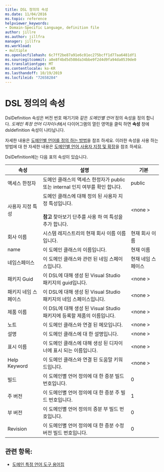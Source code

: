 ```yaml
---
title: DSL 정의의 속성
ms.date: 11/04/2016
ms.topic: reference
helpviewer_keywords:
- Domain-Specific Language, definition file
author: jillre
ms.author: jillfra
manager: jillfra
ms.workload:
- multiple
ms.openlocfilehash: 6c7ff2be87a91e6c01ec275bcff1d77aa6481df1
ms.sourcegitcommit: a8e8f4bd5d508da34bbe9f2d4d9fa94da0539de0
ms.translationtype: MT
ms.contentlocale: ko-KR
ms.lasthandoff: 10/19/2019
ms.locfileid: "72658284"
---
```

# <a name="properties-of-a-dsl-definition"></a>DSL 정의의 속성
DslDefinition 속성은 버전 번호 매기기와 같은 *도메인별 언어* 정의 속성을 정의 합니다. *도메인 특정 언어 디자이너*에서 다이어그램의 열린 영역을 클릭 하면 **속성** 창에 dsldefinition 속성이 나타납니다.

 자세한 내용은 [도메인별 언어를 정의 하는 방법](../modeling/how-to-define-a-domain-specific-language.md)을 참조 하세요. 이러한 속성을 사용 하는 방법에 대 한 자세한 내용은 [도메인별 언어 사용자 지정 및 확장](../modeling/customizing-and-extending-a-domain-specific-language.md)을 참조 하세요.

 DslDefinition에는 다음 표의 속성이 있습니다.

|속성|설명|기본|
|-|-|-|
|액세스 한정자|도메인 클래스의 액세스 한정자가 public 또는 internal 인지 여부를 확인 합니다.|public|
|사용자 지정 특성|도메인 클래스에 대해 정의 된 사용자 지정 특성입니다.<br /><br /> **참고** 찾아보기 단추를 사용 하 여 특성을 추가 합니다.|\<none >|
|회사 이름|시스템 레지스트리의 현재 회사 이름 이름입니다.|현재 회사 이름|
|name|이 도메인 클래스의 이름입니다.|현재 이름|
|네임스페이스|이 도메인 클래스와 관련 된 네임 스페이스입니다.|현재 네임 스페이스|
|패키지 Guid|이 DSL에 대해 생성 된 Visual Studio 패키지의 guid입니다.|\<none >|
|패키지 네임 스페이스|이 DSL에 대해 생성 된 Visual Studio 패키지의 네임 스페이스입니다.|\<none >|
|제품 이름|이 DSL에 대해 생성 된 Visual Studio 패키지에 등록할 제품의 이름입니다.|\<none >|
|노트|이 도메인 클래스와 연결 된 메모입니다.|\<none >|
|설명|이 도메인 클래스에 대 한 설명입니다.|\<none >|
|표시 이름|이 도메인 클래스에 대해 생성 된 디자이너에 표시 되는 이름입니다.|\<none >|
|Help Keyword|이 도메인 클래스와 연결 된 도움말 키워드입니다.|\<none >|
|빌드|이 도메인별 언어 정의에 대 한 증분 빌드 번호입니다.|0|
|주 버전|이 도메인별 언어 정의에 대 한 증분 주 빌드 번호입니다.|1|
|부 버전|이 도메인별 언어 정의의 증분 부 빌드 번호입니다.|0|
|Revision|이 도메인별 언어 정의에 대 한 증분 수정 버전 빌드 번호입니다.|0|

## <a name="see-also"></a>관련 항목:

- [도메인 특정 언어 도구 용어집](https://msdn.microsoft.com/ca5e84cb-a315-465c-be24-76aa3df276aa)